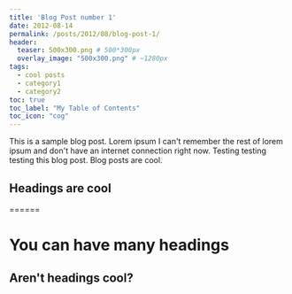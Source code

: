 ```yaml
---
title: 'Blog Post number 1'
date: 2012-08-14
permalink: /posts/2012/08/blog-post-1/
header:
  teaser: 500x300.png # 500*300px
  overlay_image: "500x300.png" # ~1280px
tags:
  - cool posts
  - category1
  - category2
toc: true
toc_label: "My Table of Contents"
toc_icon: "cog"
---
```


This is a sample blog post. Lorem ipsum I can't remember the rest of lorem ipsum and don't have an internet connection right now. Testing testing testing this blog post. Blog posts are cool.

## Headings are cool
======

You can have many headings
======

Aren't headings cool?
------